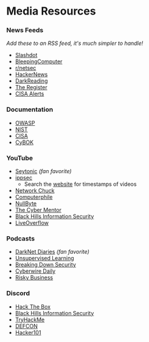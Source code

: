 # Media Resources

### News Feeds
_Add these to an RSS feed, it's much simpler to handle!_
* [Slashdot](https://slashdot.org/)
* [BleepingComputer](https://www.bleepingcomputer.com/)
* [r/netsec](https://www.reddit.com/r/netsec/)
* [HackerNews](https://news.ycombinator.com/)
* [DarkReading](https://www.darkreading.com/)
* [The Register](https://www.theregister.com/security/)
* [CISA Alerts](https://us-cert.cisa.gov/ncas/alerts)

### Documentation 
* [OWASP](https://owasp.org/)
* [NIST](https://www.nist.gov/)
* [CISA](https://www.cisa.gov/)
* [CyBOK](https://www.cybok.org/)

### YouTube
* [Seytonic](https://www.youtube.com/c/Seytonic) _(fan favorite)_
* [ippsec](https://www.youtube.com/c/ippsec)
  - Search the [website](http://ippsec.rocks) for timestamps of videos
* [Network Chuck](https://www.youtube.com/c/networkchuck)
* [Computerphile](https://www.youtube.com/user/Computerphile)
* [NullByte](https://www.youtube.com/c/NullByteWHT)
* [The Cyber Mentor](https://www.youtube.com/c/TheCyberMentor)
* [Black Hills Information Security](https://www.youtube.com/c/BlackHillsInformationSecurity)
* [LiveOverflow](https://www.youtube.com/channel/UClcE-kVhqyiHCcjYwcpfj9w)

### Podcasts
* [DarkNet Diaries](https://darknetdiaries.com/) _(fan favorite)_
* [Unsupervised Learning](https://danielmiessler.com/podcast/)
* [Breaking Down Security](https://www.brakeingsecurity.com/)
* [Cyberwire Daily](https://thecyberwire.com/podcasts/daily-podcast)
* [Risky Business](https://risky.biz/)

### Discord
* [Hack The Box](https://discord.gg/hackthebox)
* [Black Hills Information Security](https://discord.com/invite/mVRJXCPVBP)
* [TryHackMe](https://discord.gg/5Hc9nNwHMU)
* [DEFCON](https://discord.gg/defcon)
* [Hacker101](https://discord.gg/CJR9xtzPaa)
